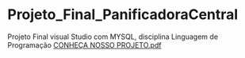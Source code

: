 # Projeto_Final_PanificadoraCentral
Projeto Final visual Studio com MYSQL, disciplina Linguagem de Programação 
[CONHEÇA NOSSO PROJETO.pdf](https://github.com/guilhermehenrsilva/Projeto_Final_PanificadoraCentral/files/10171989/CONHECA.NOSSO.PROJETO.pdf)
